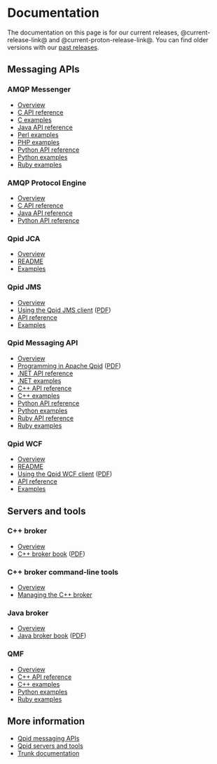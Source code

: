 # Documentation

The documentation on this page is for our current releases,
@current-release-link@ and @current-proton-release-link@.  You can
find older versions with our
[past releases](@site-url@/releases/index.html#past-releases).

## Messaging APIs

<div class="three-column" markdown="1">

### AMQP Messenger

 - [Overview](@site-url@/components/messenger/index.html)
 - [C API reference](@current-proton-release-url@/protocol-engine/c/api/messenger_8h.html)
 - [C examples](@current-proton-release-url@/messenger/c/examples/index.html)
 - [Java API reference](@current-proton-release-url@/protocol-engine/java/api/org/apache/qpid/proton/messenger/Messenger.html)
 - [Perl examples](@current-proton-release-url@/messenger/perl/examples/index.html)
 - [PHP examples](@current-proton-release-url@/messenger/php/examples/index.html)
 - [Python API reference](@current-proton-release-url@/protocol-engine/python/api/proton.Messenger-class.html)
 - [Python examples](@current-proton-release-url@/messenger/python/examples/index.html)
 - [Ruby examples](@current-proton-release-url@/messenger/ruby/examples/index.html)

### AMQP Protocol Engine

 - [Overview](@site-url@/components/protocol-engine/index.html)
 - [C API reference](@current-proton-release-url@/protocol-engine/c/api/index.html)
 - [Java API reference](@current-proton-release-url@/protocol-engine/java/api/index.html)
 - [Python API reference](@current-proton-release-url@/protocol-engine/python/api/index.html)

### Qpid JCA

 - [Overview](@site-url@/components/qpid-jca/index.html)
 - [README](@current-release-tag@/qpid/java/jca/README.txt)
 - [Examples](@current-release-tag@/qpid/java/jca/example/)

### Qpid JMS

 - [Overview](@site-url@/components/qpid-jms/index.html)
 - [Using the Qpid JMS client](@current-release-url@/programming/book/index.html#QpidJMS) ([PDF](@current-release-url@/programming/programming-book.pdf))
 - [API reference](http://docs.oracle.com/javaee/1.4/api/javax/jms/package-summary.html)
 - [Examples](@current-release-url@/qpid-jms/examples/index.html)

### Qpid Messaging API

 - [Overview](@site-url@/components/messaging-api/index.html)
 - [Programming in Apache Qpid](@current-release-url@/programming/book/index.html) ([PDF](@current-release-url@/programming/programming-book.pdf))
 - [.NET API reference](@current-release-url@/messaging-api/dotnet/api/index.html)
 - [.NET examples](@current-release-url@/messaging-api/dotnet/examples/index.html)
 - [C++ API reference](@current-release-url@/messaging-api/cpp/api/index.html)
 - [C++ examples](@current-release-url@/messaging-api/cpp/examples/index.html)
 - [Python API reference](@current-release-url@/messaging-api/python/api/index.html)
 - [Python examples](@current-release-url@/messaging-api/python/examples/index.html)
 - [Ruby API reference](@current-release-url@/messaging-api/ruby/api/index.html)
 - [Ruby examples](@current-release-url@/messaging-api/ruby/examples/index.html)

### Qpid WCF

 - [Overview](@site-url@/components/qpid-wcf/index.html)
 - [README](@current-release-tag@/qpid/wcf/ReadMe.txt)
 - [Using the Qpid WCF client](@current-release-url@/programming/book/index.html#QpidWCF) ([PDF](@current-release-url@/programming/programming-book.pdf))
 - [API reference](http://msdn.microsoft.com/en-us/library/vstudio/ms735119\(v=vs.90\).aspx)
 - [Examples](@current-release-tag@/qpid/wcf/samples)

</div>

## Servers and tools

<div class="three-column" markdown="1">

### C++ broker

 - [Overview](@site-url@/components/cpp-broker/index.html)
 - [C++ broker book](@current-release-url@/cpp-broker/book/index.html) ([PDF](@current-release-url@/cpp-broker/cpp-broker-book.pdf))

### C++ broker command-line tools

 - [Overview](@site-url@/components/cpp-broker-tools/index.html)
 - [Managing the C++ broker](@current-release-url@/cpp-broker/book/index.html#section-Managing-CPP-Broker)

### Java broker

 - [Overview](@site-url@/components/java-broker/index.html)
 - [Java broker book](@current-release-url@/java-broker/book/index.html) ([PDF](@current-release-url@/java-broker/java-broker-book.pdf))

### QMF
 
 - [Overview](@site-url@/components/qmf/index.html)
 - [C++ API reference](@current-release-url@/qmf/cpp/api/index.html)
 - [C++ examples](@current-release-url@/qmf/cpp/examples/index.html)
 - [Python examples](@current-release-url@/qmf/python/examples/index.html)
 - [Ruby examples](@current-release-url@/qmf/ruby/examples/index.html)

</div>

## More information

 - [Qpid messaging APIs](@site-url@/components/index.html#messaging-apis)
 - [Qpid servers and tools](@site-url@/components/index.html#servers-and-tools)
 - [Trunk documentation](@site-url@/resources.html#trunk-documentation)
